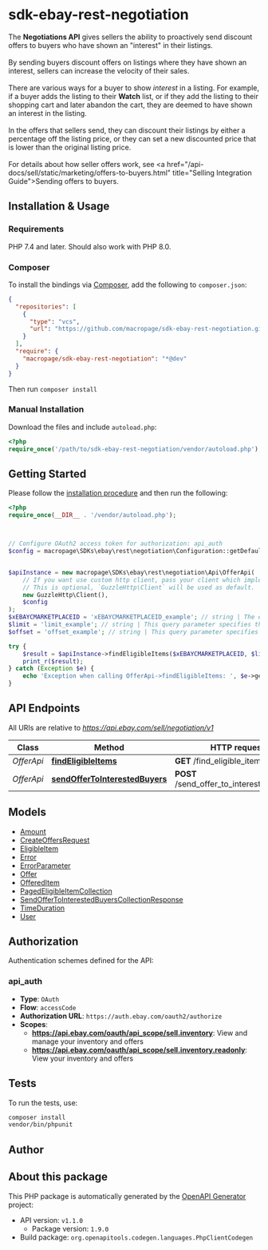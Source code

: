# sdk-ebay-rest-negotiation

The <b>Negotiations API</b> gives sellers the ability to proactively send discount offers to buyers who have shown an \"interest\" in their listings.  <br><br>By sending buyers discount offers on listings where they have shown an interest, sellers can increase the velocity of their sales.  <br><br>There are various ways for a buyer to show <i>interest </i> in a listing. For example, if a buyer adds the listing to their <b>Watch</b> list, or if they add the listing to their shopping cart and later abandon the cart, they are deemed to have shown an interest in the listing.  <br><br>In the offers that sellers send, they can discount their listings by either a percentage off the listing price, or they can set a new discounted price that is lower than the original listing price.  <br><br>For details about how seller offers work, see <a href=\"/api-docs/sell/static/marketing/offers-to-buyers.html\" title=\"Selling Integration Guide\">Sending offers to buyers</a>.


## Installation & Usage

### Requirements

PHP 7.4 and later.
Should also work with PHP 8.0.

### Composer

To install the bindings via [Composer](https://getcomposer.org/), add the following to `composer.json`:

```json
{
  "repositories": [
    {
      "type": "vcs",
      "url": "https://github.com/macropage/sdk-ebay-rest-negotiation.git"
    }
  ],
  "require": {
    "macropage/sdk-ebay-rest-negotiation": "*@dev"
  }
}
```

Then run `composer install`

### Manual Installation

Download the files and include `autoload.php`:

```php
<?php
require_once('/path/to/sdk-ebay-rest-negotiation/vendor/autoload.php');
```

## Getting Started

Please follow the [installation procedure](#installation--usage) and then run the following:

```php
<?php
require_once(__DIR__ . '/vendor/autoload.php');



// Configure OAuth2 access token for authorization: api_auth
$config = macropage\SDKs\ebay\rest\negotiation\Configuration::getDefaultConfiguration()->setAccessToken('YOUR_ACCESS_TOKEN');


$apiInstance = new macropage\SDKs\ebay\rest\negotiation\Api\OfferApi(
    // If you want use custom http client, pass your client which implements `GuzzleHttp\ClientInterface`.
    // This is optional, `GuzzleHttp\Client` will be used as default.
    new GuzzleHttp\Client(),
    $config
);
$xEBAYCMARKETPLACEID = 'xEBAYCMARKETPLACEID_example'; // string | The eBay marketplace on which you want to search for eligible listings. <br><br>For a complete list of supported marketplaces, see <a href=\"/api-docs/sell/negotiation/overview.html#requirements\" title=\"Negotiation API Overview\">Negotiation API requirements and restrictions</a>.
$limit = 'limit_example'; // string | This query parameter specifies the maximum number of items to return from the result set on a page in the paginated response. <p><b>Minimum:</b> 1 &nbsp; &nbsp;<b>Maximum:</b> 200 <br><b>Default: </b>10</p>
$offset = 'offset_example'; // string | This query parameter specifies the number of results to skip in the result set before returning the first result in the paginated response.  <br><br>Combine <b>offset</b> with the <b>limit</b> query parameter to control the items returned in the response. For example, if you supply an <b>offset</b> of <code>0</code> and a <b>limit</b> of <code>10</code>, the first page of the response contains the first 10 results from the complete list of items retrieved by the call. If <b>offset</b> is <code>10</code> and <b>limit</b> is <code>20</code>, the first page of the response contains items 11-30 from the complete result set. <br><br><b>Default:</b> 0

try {
    $result = $apiInstance->findEligibleItems($xEBAYCMARKETPLACEID, $limit, $offset);
    print_r($result);
} catch (Exception $e) {
    echo 'Exception when calling OfferApi->findEligibleItems: ', $e->getMessage(), PHP_EOL;
}

```

## API Endpoints

All URIs are relative to *https://api.ebay.com/sell/negotiation/v1*

Class | Method | HTTP request | Description
------------ | ------------- | ------------- | -------------
*OfferApi* | [**findEligibleItems**](docs/Api/OfferApi.md#findeligibleitems) | **GET** /find_eligible_items | 
*OfferApi* | [**sendOfferToInterestedBuyers**](docs/Api/OfferApi.md#sendoffertointerestedbuyers) | **POST** /send_offer_to_interested_buyers | 

## Models

- [Amount](docs/Model/Amount.md)
- [CreateOffersRequest](docs/Model/CreateOffersRequest.md)
- [EligibleItem](docs/Model/EligibleItem.md)
- [Error](docs/Model/Error.md)
- [ErrorParameter](docs/Model/ErrorParameter.md)
- [Offer](docs/Model/Offer.md)
- [OfferedItem](docs/Model/OfferedItem.md)
- [PagedEligibleItemCollection](docs/Model/PagedEligibleItemCollection.md)
- [SendOfferToInterestedBuyersCollectionResponse](docs/Model/SendOfferToInterestedBuyersCollectionResponse.md)
- [TimeDuration](docs/Model/TimeDuration.md)
- [User](docs/Model/User.md)

## Authorization

Authentication schemes defined for the API:
### api_auth

- **Type**: `OAuth`
- **Flow**: `accessCode`
- **Authorization URL**: `https://auth.ebay.com/oauth2/authorize`
- **Scopes**: 
    - **https://api.ebay.com/oauth/api_scope/sell.inventory**: View and manage your inventory and offers
    - **https://api.ebay.com/oauth/api_scope/sell.inventory.readonly**: View your inventory and offers

## Tests

To run the tests, use:

```bash
composer install
vendor/bin/phpunit
```

## Author



## About this package

This PHP package is automatically generated by the [OpenAPI Generator](https://openapi-generator.tech) project:

- API version: `v1.1.0`
    - Package version: `1.9.0`
- Build package: `org.openapitools.codegen.languages.PhpClientCodegen`
